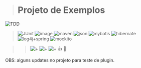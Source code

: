 > # **Projeto de Exemplos**

![TDD](https://leantesting-wp.s3.amazonaws.com/resources/wp-content/uploads/2015/02/tdd-circle-of-life-300x234.png)

> ![JUnit](http://junit.org/images/junit-logo.png)  ![image](https://cloud.githubusercontent.com/assets/1529021/7015058/0844e14c-dca4-11e4-8d7b-e0546b6ec74d.png)  ![maven](http://luizricardo.org/wordpress/wp-content/upload-files/2014/06/maven.png) ![json](https://cdn2.hubspot.net/hubfs/654443/www.cesanta.com/Images/1433864768.png?t=1457258152338) ![mybatis](http://www.mybatis.org/images/mybatis-logo.png) ![hibernate](http://www.shinelogics.in/assets/img/hibernate.png) ![log4j+spring](http://www.mkyong.com/wp-content/uploads/2010/07/spring-log4j.jpg) ![mockito](http://4.bp.blogspot.com/-YwSiBzMjVVc/UzwVBNMkwAI/AAAAAAAABX8/ztIGcUxmnRI/s1600/Mockito+Mock+Stub+Java+JUnit.jpg)



>> ![+](http://www.brumadourgente.com.br/hd-imagens/bt_mais.png) ![+](http://www.brumadourgente.com.br/hd-imagens/bt_mais.png) ![+](http://www.brumadourgente.com.br/hd-imagens/bt_mais.png) :+1: :100: 


OBS: alguns updates no projeto para teste de plugin.
